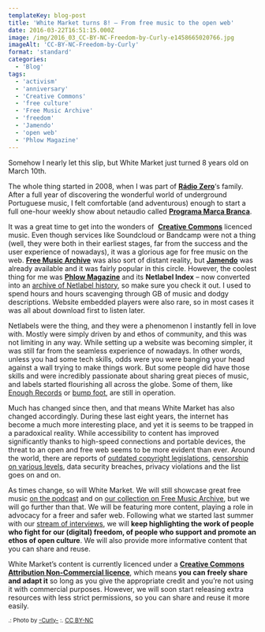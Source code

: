 ```yaml
---
templateKey: blog-post
title: 'White Market turns 8! – From free music to the open web'
date: 2016-03-22T16:51:15.000Z
image: /img/2016_03_CC-BY-NC-Freedom-by-Curly-e1458665020766.jpg
imageAlt: 'CC-BY-NC-Freedom-by-Curly'
format: 'standard'
categories:
  - 'Blog'
tags:
  - 'activism'
  - 'anniversary'
  - 'Creative Commons'
  - 'free culture'
  - 'Free Music Archive'
  - 'freedom'
  - 'Jamendo'
  - 'open web'
  - 'Phlow Magazine'
---
```


Somehow I nearly let this slip, but White Market just turned 8 years old on March 10th.

The whole thing started in 2008, when I was part of [**Rádio Zero**](http://radiozero.pt/)‘s family. After a full year of discovering the wonderful world of underground Portuguese music, I felt comfortable (and adventurous) enough to start a full one-hour weekly show about netaudio called [**Programa Marca Branca**](http://programamarcabranca.blogspot.com).

It was a great time to get into the wonders of  [**Creative Commons**](http://creativecommons.org/choose/) licenced music. Even though services like Soundcloud or Bandcamp were not a thing (well, they were both in their earliest stages, far from the success and the user experience of nowadays), it was a glorious age for free music on the web. [**Free Music Archive**](http://freemusicarchive.com/) was also sort of distant reality, but [**Jamendo**](https://www.jamendo.com/) was already available and it was fairly popular in this circle. However, the coolest thing for me was **[Phlow Magazine](http://phlow-magazine.com/)** and its **Netlabel Index** – now converted into an [archive of Netlabel history](http://netlabels.org/history/), so make sure you check it out. I used to spend hours and hours scavenging through GB of music and dodgy descriptions. Website embedded players were also rare, so in most cases it was all about download first to listen later.

Netlabels were the thing, and they were a phenomenon I instantly fell in love with. Mostly were simply driven by and ethos of community, and this was not limiting in any way. While setting up a website was becoming simpler, it was still far from the seamless experience of nowadays. In other words, unless you had some tech skills, odds were you were banging your head against a wall trying to make things work. But some people did have those skills and were incredibly passionate about sharing great pieces of music, and labels started flourishing all across the globe. Some of them, like [Enough Records](http://enoughrecords.scene.org/) or [bump foot](http://www.bumpfoot.net/), are still in operation.

Much has changed since then, and that means White Market has also changed accordingly. During these last eight years, the internet has become a much more interesting place, and yet it is seems to be trapped in a paradoxical reality. While accessibility to content has improved significantly thanks to high-speed connections and portable devices, the threat to an open and free web seems to be more evident than ever. Around the world, there are reports of [outdated copyright legislations](http://www.policyreview.eu/outdated-copyright-laws-must-adapt-to-the-new-digital-age/), [censorship on various levels](https://commons.wikimedia.org/wiki/File:Internet_Censorship_and_Surveillance_World_Map.svg), data security breaches, privacy violations and the list goes on and on.

As times change, so will White Market. We will still showcase great free music [on the podcast](/podcast/) and on [our collection on Free Music Archive](http://freemusicarchive.org/curator/programamarcabranca/), but we will go further than that. We will be featuring more content, playing a role in advocacy for a freer and safer web. Following what we started last summer with our [stream of interviews](/tags/interview/), we will **keep highlighting the work of people who fight for our (digital) freedom, of people who support and promote an ethos of open culture**. We will also provide more informative content that you can share and reuse.

White Market’s content is currently licenced under a [**Creative Commons Attribution Non-Commercial licence**](http://creativecommons.org/licenses/by-nc/4.0/), which means **you can** **freely share and adapt it** so long as you give the appropriate credit and you’re not using it with commercial purposes. However, we will soon start releasing extra resources with less strict permissions, so you can share and reuse it more easily.

<small>.: Photo by [-Curly-](https://www.flickr.com/photos/staycurly/13461141885/) :. [CC BY-NC](https://creativecommons.org/licenses/by-nc/2.0/)</small>
